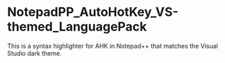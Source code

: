 # NotepadPP_AutoHotKey_VS-themed_LanguagePack
This is a syntax highlighter for AHK in Notepad++ that matches the Visual Studio dark theme.
